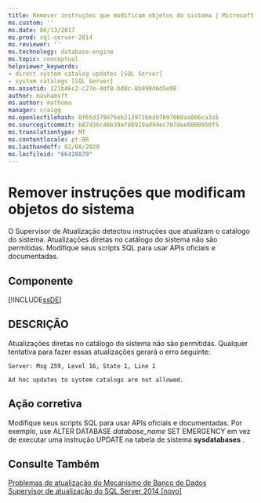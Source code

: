 ```yaml
---
title: Remover instruções que modificam objetos do sistema | Microsoft Docs
ms.custom: ''
ms.date: 06/13/2017
ms.prod: sql-server-2014
ms.reviewer: ''
ms.technology: database-engine
ms.topic: conceptual
helpviewer_keywords:
- direct system catalog updates [SQL Server]
- system catalogs [SQL Server]
ms.assetid: 221b46c2-c27e-4df8-bd8c-8b990d6d5e98
author: mashamsft
ms.author: mathoma
manager: craigg
ms.openlocfilehash: 0f65d379076eb213971bba97b970b8aa866ca3a5
ms.sourcegitcommit: b87d36c46b39af8b929ad94ec707dee8800950f5
ms.translationtype: MT
ms.contentlocale: pt-BR
ms.lasthandoff: 02/08/2020
ms.locfileid: "66428879"
---
```

# <a name="remove-statements-that-modify-system-objects"></a>Remover instruções que modificam objetos do sistema
  O Supervisor de Atualização detectou instruções que atualizam o catálogo do sistema. Atualizações diretas no catálogo do sistema não são permitidas. Modifique seus scripts SQL para usar APIs oficiais e documentadas.  
  
## <a name="component"></a>Componente  
 [!INCLUDE[ssDE](../../includes/ssde-md.md)]  
  
## <a name="description"></a>DESCRIÇÃO  
 Atualizações diretas no catálogo do sistema não são permitidas. Qualquer tentativa para fazer essas atualizações gerará o erro seguinte:  
  
 `Server: Msg 259, Level 16, State 1, Line 1`  
  
 `Ad hoc updates to system catalogs are not allowed.`  
  
## <a name="corrective-action"></a>Ação corretiva  
 Modifique seus scripts SQL para usar APIs oficiais e documentadas. Por exemplo, use ALTER DATABASE *database_name* SET EMERGENCY em vez de executar uma instrução UPDATE na tabela de sistema **sysdatabases** .  
  
## <a name="see-also"></a>Consulte Também  
 [Problemas de atualização do Mecanismo de Banco de Dados](../../../2014/sql-server/install/database-engine-upgrade-issues.md)   
 [Supervisor de atualização do SQL Server 2014 &#91;novo&#93;](https://docs.microsoft.com/sql/sql-server/install/sql-server-2014-upgrade-advisor)  
  
  
